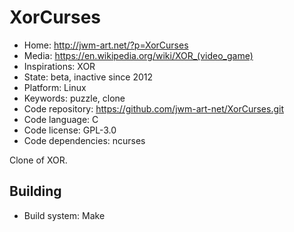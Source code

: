 # XorCurses

- Home: http://jwm-art.net/?p=XorCurses
- Media: <https://en.wikipedia.org/wiki/XOR_(video_game)>
- Inspirations: XOR
- State: beta, inactive since 2012
- Platform: Linux
- Keywords: puzzle, clone
- Code repository: https://github.com/jwm-art-net/XorCurses.git
- Code language: C
- Code license: GPL-3.0
- Code dependencies: ncurses

Clone of XOR.

## Building

- Build system: Make
